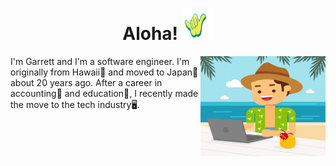 <h1 align="center"> Aloha! <img src="images/shaka.gif" width="50px" height="50px"></h1>

<img src="images/pc-beach.jpg" align="right" width="200" height="160">

I'm Garrett and I'm a software engineer. I'm originally from Hawaii🌊 and moved to Japan🗻 about 20 years ago. After a career in accounting🧾 and education🏫, I recently made the move to the tech industry🖥️.
